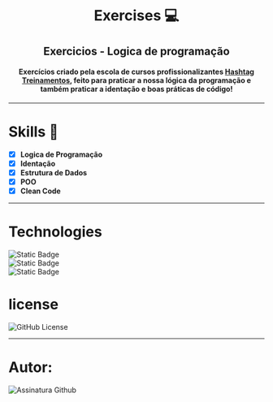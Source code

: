 <h1 align="center"> Exercises 💻 </h1>

<h2 align="center"> Exercicios - Logica de programação </h2>


<h4 align="center">Exercícios criado pela escola de cursos profissionalizantes <a href="https://www.hashtagtreinamentos.com/">Hashtag Treinamentos</a>, feito para praticar a nossa lógica da programação e também praticar a identação e boas práticas de código!</h4>





---

<h1>Skills 🧠</h1>

- [x]  __Logica de Programação__
- [x]  __Identação__
- [x]  __Estrutura de Dados__
- [x]  __POO__
- [X]  __Clean Code__

---

<h1>Technologies</h1>

![Static Badge](https://img.shields.io/badge/Python-black?style=for-the-badge&logo=python&logoColor=white)  
![Static Badge](https://img.shields.io/badge/Jupyter%20Notebook-black?style=for-the-badge&logo=jupyter&logoColor=white)  
![Static Badge](https://img.shields.io/badge/Google%20Colab-black?style=for-the-badge&logo=google-colab&logoColor=white)


<h1>license </h1>

![GitHub License](https://img.shields.io/github/license/Torquato-sys/Exercises)

---
<h1>Autor:</h1>

![Assinatura Github](https://github.com/Torquato-sys/Exercises/assets/80015572/c74b362b-24db-4d63-961f-1fa684460644)
